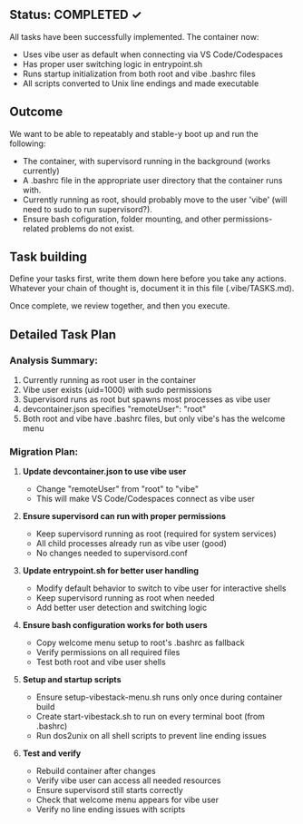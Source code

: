 <!-- This document holds the tasks that have previously been completed, or need to be completed. Please ensure a consistent format for your tasks. Please add to this list when performing a task. You can also choose to add ideas for future work here, even if you are not intending to take those actions currently. -->

## Status: COMPLETED ✓

All tasks have been successfully implemented. The container now:
- Uses vibe user as default when connecting via VS Code/Codespaces
- Has proper user switching logic in entrypoint.sh
- Runs startup initialization from both root and vibe .bashrc files
- All scripts converted to Unix line endings and made executable

## Outcome

We want to be able to repeatably and stable-y boot up and run the following: 
- The container, with supervisord running in the background (works currently)
- A .bashrc file in the appropriate user directory that the container runs with. 
- Currently running as root, should probably move to the user 'vibe' (will need to sudo to run supervisord?). 
- Ensure bash cofiguration, folder mounting, and other permissions-related problems do not exist. 

## Task building
Define your tasks first, write them down here before you take any actions. Whatever your chain of thought is, document it in this file (.vibe/TASKS.md). 

Once complete, we review together, and then you execute. 

## Detailed Task Plan

### Analysis Summary:
1. Currently running as root user in the container
2. Vibe user exists (uid=1000) with sudo permissions
3. Supervisord runs as root but spawns most processes as vibe user
4. devcontainer.json specifies "remoteUser": "root"
5. Both root and vibe have .bashrc files, but only vibe's has the welcome menu

### Migration Plan:

1. **Update devcontainer.json to use vibe user**
   - Change "remoteUser" from "root" to "vibe"
   - This will make VS Code/Codespaces connect as vibe user

2. **Ensure supervisord can run with proper permissions**
   - Keep supervisord running as root (required for system services)
   - All child processes already run as vibe user (good)
   - No changes needed to supervisord.conf

3. **Update entrypoint.sh for better user handling**
   - Modify default behavior to switch to vibe user for interactive shells
   - Keep supervisord running as root when needed
   - Add better user detection and switching logic

4. **Ensure bash configuration works for both users**
   - Copy welcome menu setup to root's .bashrc as fallback
   - Verify permissions on all required files
   - Test both root and vibe user shells

5. **Setup and startup scripts**
   - Ensure setup-vibestack-menu.sh runs only once during container build
   - Create start-vibestack.sh to run on every terminal boot (from .bashrc)
   - Run dos2unix on all shell scripts to prevent line ending issues

6. **Test and verify**
   - Rebuild container after changes
   - Verify vibe user can access all needed resources
   - Ensure supervisord still starts correctly
   - Check that welcome menu appears for vibe user
   - Verify no line ending issues with scripts

